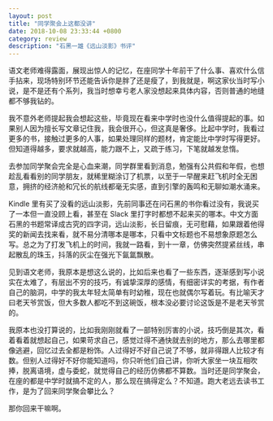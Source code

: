 ```yaml
---
layout: post
title: "同学聚会上这都没讲"
date: 2018-10-08 23:33:44 +0800
category: review
description: "石黑一雄《远山淡影》书评"
---
```


语文老师难得露面，展现出惊人的记忆，在座同学十年前干了什么事、喜欢什么信手拈来，现场特别环节还能告诉你是胖了还是瘦了，到我就是，啊这家伙当时写小说，是不是还有个系列，我当时想幸亏老人家没想起来具体内容，否则普通的地缝都不够我钻的。

我不意外老师提起我会想起这些，毕竟现在看来中学时也没什么值得提起的事。如果别人因为擅长写文章记住我，我会很开心，但这真是奢侈。比起中学时，我看过更多的书，接触过更多的人事，如果处理同样的题材，肯定能比中学时写得更好。但知道得越多，要求就越高，能力跟不上，又疏于练习，下笔就越发怠惰。

去参加同学聚会完全是心血来潮，同学群里看到消息，勉强有公共假和年假，也想趁乱看看别的同学朋友，就稀里糊涂订了机票，以至于一早醒来赶飞机时全无困意，拥挤的经济舱和冗长的航线都毫无实感，直到引擎的轰鸣和无聊如潮水涌来。

Kindle 里有买了没看的远山淡影，先前同事还在问石黑的书你看过没有，我说买了一本但一直没顾上看，甚至在 Slack 里打字时都想不起来买的哪本。中文方面石黑的书题常译成古究的四字词，远山淡影，长日留痕，无可慰藉，如果跟着他得奖的新闻去找来看，就不易分清哪本是哪本，只看中文标题也不易想象原题怎么写。总之为了打发飞机上的时间，我就一路看，到十一章，仿佛突然提紧丝线，串起散乱的珠玉，抖落的灰尘在强光下氤氲飘散。

见到语文老师，我原本是想这么说的，比如后来也看了一些东西，逐渐感到写小说实在太难了，有层出不穷的技巧，有诚挚深厚的感情，有细密详实的考据，有作者自己的脑洞，中学的我太年轻太简单有时幼稚，现在也就偶尔写着玩。有比喻天才曰老天爷赏饭，但大多数人都吃不到这碗饭，根本没必要讨论这饭是不是老天爷赏的。

我原本也没打算说的，比如我刚刚就看了一部特别厉害的小说，技巧倒是其次，看着看着就想起自己，如果苛求自己，感觉过得不通快就去别的地方，那么去哪里都像逃避，回忆过去全都是粉饰。人过得好不好自己说了不够，就非得跟人比较才有数。但别人过得好不好你能知道吗，你只听他们自己讲，你听大家坐一块互相吹捧，脱离语境，虚与委蛇，就觉得自己的经历仿佛都不算数。当时还是同学聚会，在座的都是中学时就搞不定的人，那么现在搞得定么？不知道。跑大老远去读书工作，是为了回来同学聚会攀比么？

那你回来干嘛啊。

